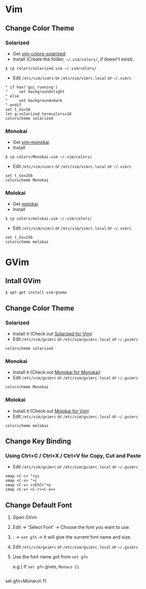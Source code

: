 # Vim

## Change Color Theme
### Solarized
* Get [vim-colors-solarized](https://github.com/altercation/vim-colors-solarized "vim-colors-solarized").
* Install (Create the folder, `~/.vim/colors/`, if doesn't exist).

```shell
$ cp colors/solarized.vim ~/.vim/colors/ 
```
* Edit `/etc/vim/vimrc` or `/etc/vim/vimrc.local` or `~/.vimrc`

```shell
" if has('gui_running')
"     set background=light
" else
"     set background=dark
" endif
set t_Co=16
let g:solarized_termcolors=16
colorscheme solarized
```

### Monokai
* Get [vim-monokai](https://github.com/sickill/vim-monokai "vim-monokai").
* Install

```shell
$ cp colors/Monokai.vim ~/.vim/colors/ 
```
* Edit `/etc/vim/vimrc` or `/etc/vim/vimrc.local` or `~/.vimrc`

```shell
set t_Co=256
colorscheme Monokai
```

### Molokai
* Get [molokai](https://github.com/tomasr/molokai "molokai").
* Install

```shell
$ cp colors/molokai.vim ~/.vim/colors/ 
```
* Edit `/etc/vim/vimrc` or `/etc/vim/vimrc.local` or `~/.vimrc`

```shell
set t_Co=256
colorscheme molokai
```

# GVim
## Intall GVim

```shell
$ apt-get install vim-gnome 
```

## Change Color Theme
### Solarized
* Install it (Check out [Solarized for Vim](#solarized))
* Edit `/etc/vim/gvimrc` or `/etc/vim/gvimrc.local` or `~/.gvimrc`

```shell
colorscheme solarized
```

### Monokai
* Install it (Check out [Monokai for Monokai](#monokai))
* Edit `/etc/vim/gvimrc` or `/etc/vim/gvimrc.local` or `~/.gvimrc`

```shell
colorscheme Monokai
```

### Molokai
* Install it (Check out [Molokai for Vim](#molokai))
* Edit `/etc/vim/gvimrc` or `/etc/vim/gvimrc.local` or `~/.gvimrc`

```shell
colorscheme molokai
```

## Change Key Binding
### Using Ctrl+C / Ctrl+X / Ctrl+V for Copy, Cut and Paste
* Edit `/etc/vim/gvimrc` or `/etc/vim/gvimrc.local` or `~/.gvimrc`

```
vmap <C-c> "+yi
vmap <C-x> "+c
vmap <C-v> c<ESC>"+p
imap <C-v> <C-r><C-o>+

```

## Change Default Font
1. Open GVim
2. Edit -> 'Select Font' -> Choose the font you want to use.
3. : -> `set gfn` -> It will give the current font name and size.
4. Edit `/etc/vim/gvimrc` or `/etc/vim/gvimrc.local` or `~/.gvimrc`
5. Use the font name got from `set gfn`

    e.g.) If `set gfn` gives, `Monaco 11`

    ```shell
set gfn=Monaco\ 11
```
